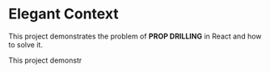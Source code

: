 # Elegant Context

This project demonstrates the problem of <b>PROP DRILLING</b> in React and how to solve it.

This project demonstr
